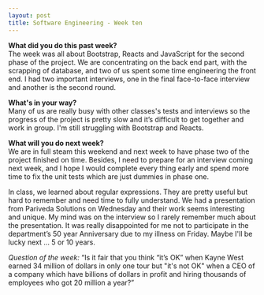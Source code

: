 ```yaml
---
layout: post
title: Software Engineering - Week ten
---
```


<b>What did you do this past week?</b><br>
The week was all about Bootstrap, Reacts and JavaScript for the second phase of the project. We are concentrating on the back end part, with the scrapping of database, and two of us spent some time engineering the front end. I had two important interviews, one in the final face-to-face interview and another is the second round.

<b>What's in your way?</b><br>
Many of us are really busy with other classes's tests and interviews so the progress of the project is pretty slow and it’s difficult to get together and work in group. I'm still struggling with Bootstrap and Reacts.

<b>What will you do next week?</b><br>
We are in full steam this weekend and next week to have phase two of the project finished on time. Besides, I need to prepare for an interview coming next week, and I hope I would complete every thing early and spend more time to fix the unit tests which are just dummies in phase one.

In class, we learned about regular expressions. They are pretty useful but hard to remember and need time to fully understand. We had a presentation from Pariveda Solutions on Wednesday and their work seems interesting and unique. My mind was on the interview so I rarely remember much about the presentation. It was really disappointed for me not to participate in the department’s 50 year Anniversary due to my illness on Friday. Maybe I'll be lucky next ... 5 or 10 years.

<i>Question of the week: </i> “Is it fair that you think “it’s OK” when Kayne West earned 34 million of dollars in only one tour but "it's not OK" when a CEO of a company which have billions of dollars in profit and hiring thousands of employees who got 20 million a year?”
